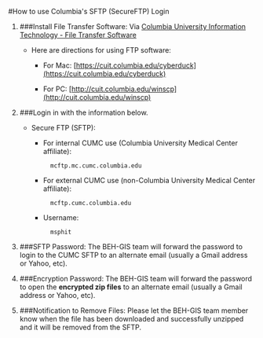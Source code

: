 #How to use Columbia's SFTP (SecureFTP) Login

1. ###Install File Transfer Software:
Via [Columbia University Information Technology - File Transfer Software](https://cuit.columbia.edu/cuit/software-downloads/file-transfer-software)

	* Here are directions for using FTP software:
		* For Mac: [https://cuit.columbia.edu/cyberduck](https://cuit.columbia.edu/cyberduck)

		* For PC: [http://cuit.columbia.edu/winscp](http://cuit.columbia.edu/winscp)


2. ###Login in with the information below. 

	* Secure FTP (SFTP):
		* For internal CUMC use (Columbia University Medical Center affiliate):
				
				mcftp.mc.cumc.columbia.edu

		* For external CUMC use (non-Columbia University Medical Center affiliate):
				
				mcftp.cumc.columbia.edu

		* Username:
			
				msphit


3. ###SFTP Password:
The BEH-GIS team will forward the password to login to the CUMC SFTP to an alternate email (usually a Gmail address or Yahoo, etc). 

4. ###Encryption Password:
The BEH-GIS team will forward the password to open the **encrypted zip files** to an alternate email (usually a Gmail address or Yahoo, etc). 

5. ###Notification to Remove Files:
Please let the BEH-GIS team member know when the file has been downloaded and successfully unzipped and it will be removed from the SFTP. 



